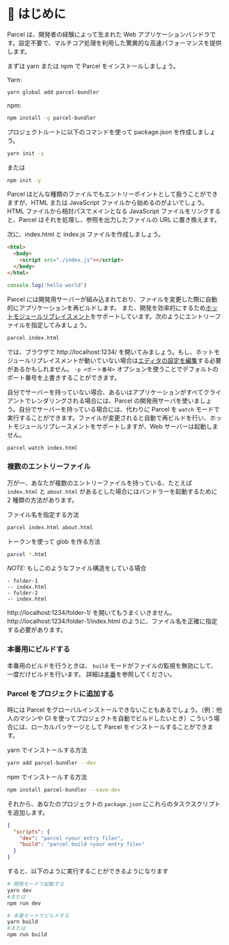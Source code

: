 # 🚀 はじめに

Parcel は、開発者の経験によって生まれた Web アプリケーションバンドラです。設定不要で、マルチコア処理を利用した驚異的な高速パフォーマンスを提供します。

まずは yarn または npm で Parcel をインストールしましょう。

Yarn:

```bash
yarn global add parcel-bundler
```

npm:

```bash
npm install -g parcel-bundler
```

プロジェクトルートに以下のコマンドを使って package.json を作成しましょう。

```bash
yarn init -y
```

または

```bash
npm init -y
```

Parcel はどんな種類のファイルでもエントリーポイントとして扱うことができますが、HTML または JavaScript ファイルから始めるのがよいでしょう。HTML ファイルから相対パスでメインとなる JavaScript ファイルをリンクすると、Parcel はそれを処理し、参照を出力したファイルの URL に置き換えます。

次に、index.html と index.js ファイルを作成しましょう。

```html
<html>
  <body>
    <script src="./index.js"></script>
  </body>
</html>
```

```javascript
console.log('hello world')
```

Parcel には開発用サーバーが組み込まれており、ファイルを変更した際に自動的にアプリケーションを再ビルドします。 また、開発を効率的にするため[ホットモジュールリプレイスメント](hmr.html)をサポートしています。次のようにエントリーファイルを指定してみましょう。

```bash
parcel index.html
```

では、ブラウザで http://localhost:1234/ を開いてみましょう。もし、ホットモジュールリプレイスメントが動いていない場合は[エディタの設定を編集](hmr.html#safe-write)する必要があるかもしれません。 `-p <ポート番号>` オプションを使うことでデフォルトのポート番号を上書きすることができます。

自分でサーバーを持っていない場合、あるいはアプリケーションがすべてクライアントでレンダリングされる場合には、Parcel の開発用サーバを使いましょう。自分でサーバーを持っている場合には、代わりに Parcel を `watch` モードで実行することができます。ファイルが変更されると自動で再ビルドを行い、ホットモジュールリプレースメントをサポートしますが、Web サーバーは起動しません。

```bash
parcel watch index.html
```

### 複数のエントリーファイル

万が一、あなたが複数のエントリーファイルを持っている、たとえば `index.html` と `about.html` があるとした場合にはバンドラーを起動するために 2 種類の方法があります。

ファイル名を指定する方法

```bash
parcel index.html about.html
```

トークンを使って glob を作る方法

```bash
parcel *.html
```

_NOTE:_ もしこのようなファイル構造をしている場合

```
- folder-1
-- index.html
- folder-2
-- index.html
```

http://localhost:1234/folder-1/ を開いてもうまくいきません。http://localhost:1234/folder-1/index.html のように、ファイル名を正確に指定する必要があります。

### 本番用にビルドする

本番用のビルドを行うときは、 `build` モードがファイルの監視を無効にして、一度だけビルドを行います。 詳細は[本番](production.html)を参照してください。

### Parcel をプロジェクトに追加する

時には Parcel をグローバルインストールできないこともあるでしょう。（例：他人のマシンや CI を使ってプロジェクトを自動でビルドしたいとき）こういう場合には、ローカルパッケージとして Parcel をインストールすることができます。

yarn でインストールする方法

```bash
yarn add parcel-bundler --dev
```

npm でインストールする方法

```bash
npm install parcel-bundler --save-dev
```

それから、あなたのプロジェクトの `package.json` にこれらのタスクスクリプトを追加します。

```json
{
  "scripts": {
    "dev": "parcel <your entry file>",
    "build": "parcel build <your entry file>"
  }
}
```

すると、以下のように実行することができるようになります

```bash
# 開発モードで起動する
yarn dev
#または
npm run dev

# 本番モードでビルドする
yarn build
#または
npm run build
```

